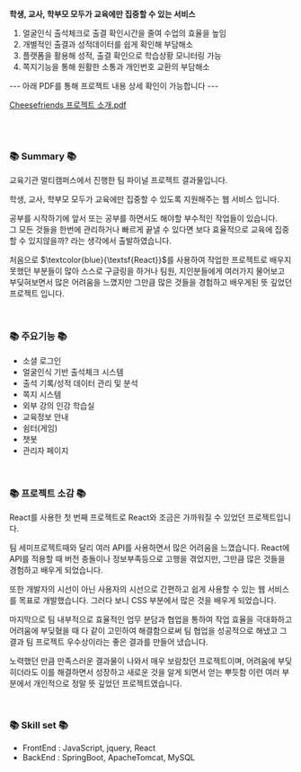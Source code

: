 **학생, 교사, 학부모 모두가 교육에만 집중할 수 있는 서비스**

1. 얼굴인식 출석체크로 출결 확인시간을 줄여 수업의 효율을 높임
2. 개별적인 출결과 성적데이터를 쉽게 확인해 부담해소
3. 플랫폼을 활용해 성적, 출결 확인으로 학습상황 모니터링 가능
4. 쪽지기능을 통해 원활한 소통과 개인번호 교환의 부담해소
   
--- 아래 PDF를 통해 프로젝트 내용 상세 확인이 가능합니다 ---

[Cheesefriends 프로젝트 소개.pdf](https://github.com/onlyoy/Project_Cheesefriends-front/files/11857013/default.pdf)


<br/><br/>
<h3>📚 Summary 📚</h3>
교육기관 멀티캠퍼스에서 진행한 팀 파이널 프로젝트 결과물입니다.

학생, 교사, 학부모 모두가 교육에만 집중할 수 있도록 지원해주는 웹 서비스 입니다.

공부를 시작하기에 앞서 또는 공부를 하면서도 해야할 부수적인 작업들이 있습니다. <br/>
그 모든 것들을 한번에 관리하거나 빠르게 끝낼 수 있다면 보다 효율적으로 교육에 집중할 수 있지않을까? 라는 생각에서 출발하였습니다.

처음으로 $\textcolor{blue}{\textsf{React}}$를 사용하여 작업한 프로젝트로 배우지 못했던 부분들이 많아
스스로 구글링을 하거나 팀원, 지인분들에게 여러가지 물어보고 부딪혀보면서 많은 어려움을 느꼈지만 
그만큼 많은 것들을 경험하고 배우게된 뜻 깊었던 프로젝트 입니다.

<br/>
<h3>📚 주요기능 📚</h3>
<ul>
   <li>소셜 로그인</li>
   <li>얼굴인식 기반 출석체크 시스템</li>
   <li>출석 기록/성적 데이터 관리 및 분석</li>
   <li>쪽지 시스템</li>
   <li>외부 강의 인강 학습실</li>
   <li>교육정보 안내</li>
   <li>쉼터(게임)</li>
   <li>챗봇</li>
   <li>관리자 페이지</li>
</ul>

<br/>
<h3>📚 프로젝트 소감 📚</h3>

React를 사용한 첫 번째 프로젝트로 React와 조금은 가까워질 수 있었던 프로젝트입니다.

팀 세미프로젝트때와 달리 여러 API를 사용하면서 많은 어려움을 느꼈습니다. React에 API를 적용할 때 버전 충돌이나 정보부족등으로 고행을 겪었지만, 그만큼 많은 것들을 경험하고 배우게 되었습니다.

또한 개발자의 시선이 아닌 사용자의 시선으로 간편하고 쉽게 사용할 수 있는 웹 서비스를 목표로 개발했습니다. 그러다 보니 CSS 부분에서 많은 것을 배우게 되었습니다.

마지막으로 팀 내부적으로 효율적인 업무 분담과 협업을 통하여 작업 효율을 극대화하고 어려움에 부딪혔을 때 다 같이 고민하여 해결함으로써 팀 협업을 성공적으로 해냈고 그 결과 팀 프로젝트 우수상이라는 좋은 결과를 만들어 냈습니다.

노력했던 만큼 만족스러운 결과물이 나와서 매우 보람찼던 프로젝트이며, 어려움에 부딪히더라도 이를 해결하면서 성장하고 새로운 것을 알게 되면서 얻는 뿌듯함 이런 여러 부분에서 개인적으로 정말 뜻 깊었던 프로젝트였습니다.

<br/>
<h3>📚 Skill set 📚</h3>
<ul>
   <li>FrontEnd : JavaScript, jquery, React</li>
   <li>BackEnd : SpringBoot, ApacheTomcat, MySQL</li>
</ul>
